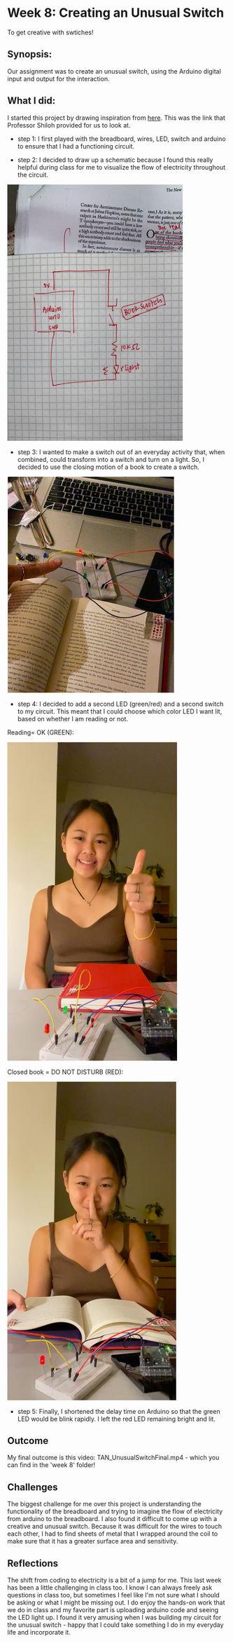# Week 8: Creating an Unusual Switch
To get creative with swtiches!

## Synopsis:
Our assignment was to create an unusual switch, using the Arduino digital input and output for the interaction. 

## What I did:
I started this project by drawing inspiration from [here](https://itp.nyu.edu/physcomp/labs/switches/#Get_Creative_With_Switches). 
This was the link that Professor Shiloh provided for us to look at. 

- step 1: 
I first played with the breadboard, wires, LED, switch and arduino to ensure that I had a functioning circuit.

- step 2: 
I decided to draw up a schematic because I found this really helpful during class for me to visualize the flow of electricity throughout the circuit.

![](TAN_UnusualSwitch1.png)

- step 3:
I wanted to make a switch out of an everyday activity that, when combined, could transform into a switch and turn on a light. 
So, I decided to use the closing motion of a book to create a switch.

![](TAN_UnusualSwitch2.png)

- step 4:
I decided to add a second LED (green/red) and a second switch to my circuit. This meant that I could choose which color LED I want lit, based on whether I am reading or not. 

Reading= OK (GREEN):

![](TAN_UnusualSwitch3.png)

Closed book = DO NOT DISTURB (RED):

![](TAN_UnusualSwitch4.png)

- step 5:
Finally, I shortened the delay time on Arduino so that the green LED would be blink rapidly. I left the red LED remaining bright and lit. 

## Outcome
My final outcome is this video: TAN_UnusualSwitchFinal.mp4 - which you can find in the 'week 8' folder!

## Challenges
The biggest challenge for me over this project is understanding the functionality of the breadboard and trying to imagine the flow of electricity from arduino to the breadboard. I also found it difficult to come up with a creative and unusual switch. Because it was difficult for the wires to touch each other, I had to find sheets of metal that I wrapped around the coil to make sure that it has a greater surface area and sensitivity. 

## Reflections
The shift from coding to electricity is a bit of a jump for me. This last week has been a little challenging in class too. I know I can always freely ask questions in class too, but sometimes I feel like I'm not sure what I should be asking or what I might be missing out. I do enjoy the hands-on work that we do in class and my favorite part is uploading arduino code and seeing the LED light up. I found it very amusing when I was building my circuit for the unusual switch - happy that I could take something I do in my everyday life and incorporate it.

